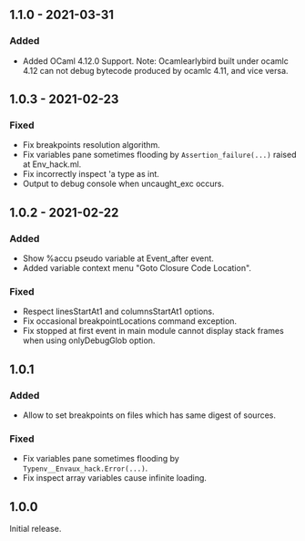 ## 1.1.0 - 2021-03-31

### Added

* Added OCaml 4.12.0 Support.
Note: Ocamlearlybird built under ocamlc 4.12 can not debug bytecode produced by ocamlc 4.11, and vice versa.

## 1.0.3 - 2021-02-23

### Fixed

* Fix breakpoints resolution algorithm.
* Fix variables pane sometimes flooding by `Assertion_failure(...)` raised at Env_hack.ml.
* Fix incorrectly inspect 'a type as int.
* Output to debug console when uncaught_exc occurs.

## 1.0.2 - 2021-02-22

### Added

* Show %accu pseudo variable at Event_after event.
* Added variable context menu "Goto Closure Code Location".

### Fixed

* Respect linesStartAt1 and columnsStartAt1 options.
* Fix occasional breakpointLocations command exception.
* Fix stopped at first event in main module cannot display stack frames when using onlyDebugGlob option.

## 1.0.1

### Added

* Allow to set breakpoints on files which has same digest of sources.

### Fixed

* Fix variables pane sometimes flooding by `Typenv__Envaux_hack.Error(...)`.
* Fix inspect array variables cause infinite loading.

## 1.0.0

Initial release.
